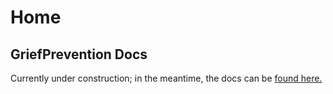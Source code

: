 # Home

## GriefPrevention Docs

Currently under construction; in the meantime, the docs can be [found here.](https://github.com/TechFortress/GriefPrevention/wiki)
